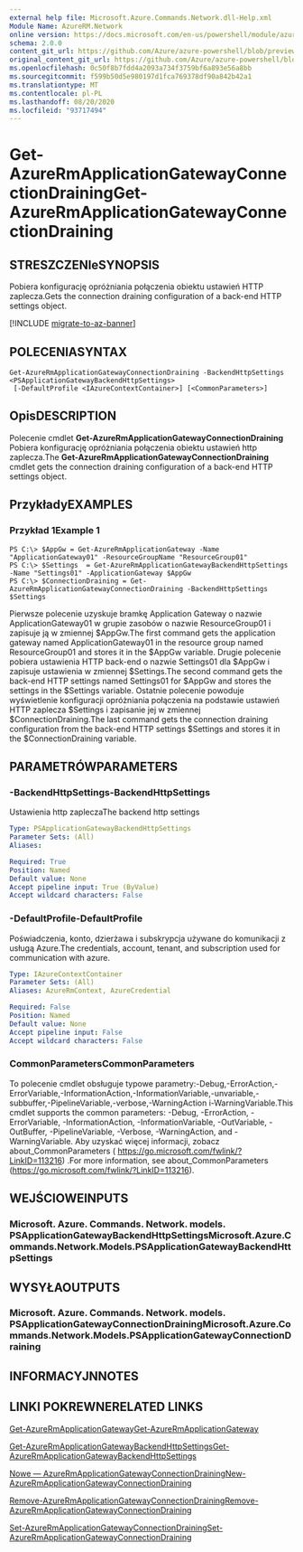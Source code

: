 ```yaml
---
external help file: Microsoft.Azure.Commands.Network.dll-Help.xml
Module Name: AzureRM.Network
online version: https://docs.microsoft.com/en-us/powershell/module/azurerm.network/get-azurermapplicationgatewayconnectiondraining
schema: 2.0.0
content_git_url: https://github.com/Azure/azure-powershell/blob/preview/src/ResourceManager/Network/Commands.Network/help/Get-AzureRmApplicationGatewayConnectionDraining.md
original_content_git_url: https://github.com/Azure/azure-powershell/blob/preview/src/ResourceManager/Network/Commands.Network/help/Get-AzureRmApplicationGatewayConnectionDraining.md
ms.openlocfilehash: 0c50f8b7fdd4a2093a734f3759bf6a893e56a8bb
ms.sourcegitcommit: f599b50d5e980197d1fca769378df90a842b42a1
ms.translationtype: MT
ms.contentlocale: pl-PL
ms.lasthandoff: 08/20/2020
ms.locfileid: "93717494"
---
```

# <span data-ttu-id="4707d-101">Get-AzureRmApplicationGatewayConnectionDraining</span><span class="sxs-lookup"><span data-stu-id="4707d-101">Get-AzureRmApplicationGatewayConnectionDraining</span></span>

## <span data-ttu-id="4707d-102">STRESZCZENIe</span><span class="sxs-lookup"><span data-stu-id="4707d-102">SYNOPSIS</span></span>
<span data-ttu-id="4707d-103">Pobiera konfigurację opróżniania połączenia obiektu ustawień HTTP zaplecza.</span><span class="sxs-lookup"><span data-stu-id="4707d-103">Gets the connection draining configuration of a back-end HTTP settings object.</span></span>

[!INCLUDE [migrate-to-az-banner](../../includes/migrate-to-az-banner.md)]

## <span data-ttu-id="4707d-104">POLECENIA</span><span class="sxs-lookup"><span data-stu-id="4707d-104">SYNTAX</span></span>

```
Get-AzureRmApplicationGatewayConnectionDraining -BackendHttpSettings <PSApplicationGatewayBackendHttpSettings>
 [-DefaultProfile <IAzureContextContainer>] [<CommonParameters>]
```

## <span data-ttu-id="4707d-105">Opis</span><span class="sxs-lookup"><span data-stu-id="4707d-105">DESCRIPTION</span></span>
<span data-ttu-id="4707d-106">Polecenie cmdlet **Get-AzureRmApplicationGatewayConnectionDraining** Pobiera konfigurację opróżniania połączenia obiektu ustawień http zaplecza.</span><span class="sxs-lookup"><span data-stu-id="4707d-106">The **Get-AzureRmApplicationGatewayConnectionDraining** cmdlet gets the connection draining configuration of a back-end HTTP settings object.</span></span>

## <span data-ttu-id="4707d-107">Przykłady</span><span class="sxs-lookup"><span data-stu-id="4707d-107">EXAMPLES</span></span>

### <span data-ttu-id="4707d-108">Przykład 1</span><span class="sxs-lookup"><span data-stu-id="4707d-108">Example 1</span></span>
```
PS C:\> $AppGw = Get-AzureRmApplicationGateway -Name "ApplicationGateway01" -ResourceGroupName "ResourceGroup01"
PS C:\> $Settings  = Get-AzureRmApplicationGatewayBackendHttpSettings -Name "Settings01" -ApplicationGateway $AppGw
PS C:\> $ConnectionDraining = Get-AzureRmApplicationGatewayConnectionDraining -BackendHttpSettings $Settings
```

<span data-ttu-id="4707d-109">Pierwsze polecenie uzyskuje bramkę Application Gateway o nazwie ApplicationGateway01 w grupie zasobów o nazwie ResourceGroup01 i zapisuje ją w zmiennej $AppGw.</span><span class="sxs-lookup"><span data-stu-id="4707d-109">The first command gets the application gateway named ApplicationGateway01 in the resource group named ResourceGroup01 and stores it in the $AppGw variable.</span></span>
<span data-ttu-id="4707d-110">Drugie polecenie pobiera ustawienia HTTP back-end o nazwie Settings01 dla $AppGw i zapisuje ustawienia w zmiennej $Settings.</span><span class="sxs-lookup"><span data-stu-id="4707d-110">The second command gets the back-end HTTP settings named Settings01 for $AppGw and stores the settings in the $Settings variable.</span></span>
<span data-ttu-id="4707d-111">Ostatnie polecenie powoduje wyświetlenie konfiguracji opróżniania połączenia na podstawie ustawień HTTP zaplecza $Settings i zapisanie jej w zmiennej $ConnectionDraining.</span><span class="sxs-lookup"><span data-stu-id="4707d-111">The last command gets the connection draining configuration from the back-end HTTP settings $Settings and stores it in the $ConnectionDraining variable.</span></span>

## <span data-ttu-id="4707d-112">PARAMETRÓW</span><span class="sxs-lookup"><span data-stu-id="4707d-112">PARAMETERS</span></span>

### <span data-ttu-id="4707d-113">-BackendHttpSettings</span><span class="sxs-lookup"><span data-stu-id="4707d-113">-BackendHttpSettings</span></span>
<span data-ttu-id="4707d-114">Ustawienia http zaplecza</span><span class="sxs-lookup"><span data-stu-id="4707d-114">The backend http settings</span></span>

```yaml
Type: PSApplicationGatewayBackendHttpSettings
Parameter Sets: (All)
Aliases: 

Required: True
Position: Named
Default value: None
Accept pipeline input: True (ByValue)
Accept wildcard characters: False
```

### <span data-ttu-id="4707d-115">-DefaultProfile</span><span class="sxs-lookup"><span data-stu-id="4707d-115">-DefaultProfile</span></span>
<span data-ttu-id="4707d-116">Poświadczenia, konto, dzierżawa i subskrypcja używane do komunikacji z usługą Azure.</span><span class="sxs-lookup"><span data-stu-id="4707d-116">The credentials, account, tenant, and subscription used for communication with azure.</span></span>

```yaml
Type: IAzureContextContainer
Parameter Sets: (All)
Aliases: AzureRmContext, AzureCredential

Required: False
Position: Named
Default value: None
Accept pipeline input: False
Accept wildcard characters: False
```

### <span data-ttu-id="4707d-117">CommonParameters</span><span class="sxs-lookup"><span data-stu-id="4707d-117">CommonParameters</span></span>
<span data-ttu-id="4707d-118">To polecenie cmdlet obsługuje typowe parametry:-Debug,-ErrorAction,-ErrorVariable,-InformationAction,-InformationVariable,-unvariable,-subbuffer,-PipelineVariable,-verbose,-WarningAction i-WarningVariable.</span><span class="sxs-lookup"><span data-stu-id="4707d-118">This cmdlet supports the common parameters: -Debug, -ErrorAction, -ErrorVariable, -InformationAction, -InformationVariable, -OutVariable, -OutBuffer, -PipelineVariable, -Verbose, -WarningAction, and -WarningVariable.</span></span> <span data-ttu-id="4707d-119">Aby uzyskać więcej informacji, zobacz about_CommonParameters ( https://go.microsoft.com/fwlink/?LinkID=113216) .</span><span class="sxs-lookup"><span data-stu-id="4707d-119">For more information, see about_CommonParameters (https://go.microsoft.com/fwlink/?LinkID=113216).</span></span>

## <span data-ttu-id="4707d-120">WEJŚCIOWE</span><span class="sxs-lookup"><span data-stu-id="4707d-120">INPUTS</span></span>

### <span data-ttu-id="4707d-121">Microsoft. Azure. Commands. Network. models. PSApplicationGatewayBackendHttpSettings</span><span class="sxs-lookup"><span data-stu-id="4707d-121">Microsoft.Azure.Commands.Network.Models.PSApplicationGatewayBackendHttpSettings</span></span>

## <span data-ttu-id="4707d-122">WYSYŁA</span><span class="sxs-lookup"><span data-stu-id="4707d-122">OUTPUTS</span></span>

### <span data-ttu-id="4707d-123">Microsoft. Azure. Commands. Network. models. PSApplicationGatewayConnectionDraining</span><span class="sxs-lookup"><span data-stu-id="4707d-123">Microsoft.Azure.Commands.Network.Models.PSApplicationGatewayConnectionDraining</span></span>

## <span data-ttu-id="4707d-124">INFORMACYJN</span><span class="sxs-lookup"><span data-stu-id="4707d-124">NOTES</span></span>

## <span data-ttu-id="4707d-125">LINKI POKREWNE</span><span class="sxs-lookup"><span data-stu-id="4707d-125">RELATED LINKS</span></span>

[<span data-ttu-id="4707d-126">Get-AzureRmApplicationGateway</span><span class="sxs-lookup"><span data-stu-id="4707d-126">Get-AzureRmApplicationGateway</span></span>](./Get-AzureRmApplicationGateway.md)

[<span data-ttu-id="4707d-127">Get-AzureRmApplicationGatewayBackendHttpSettings</span><span class="sxs-lookup"><span data-stu-id="4707d-127">Get-AzureRmApplicationGatewayBackendHttpSettings</span></span>](./Get-AzureRmApplicationGatewayBackendHttpSettings.md)

[<span data-ttu-id="4707d-128">Nowe — AzureRmApplicationGatewayConnectionDraining</span><span class="sxs-lookup"><span data-stu-id="4707d-128">New-AzureRmApplicationGatewayConnectionDraining</span></span>](./New-AzureRmApplicationGatewayConnectionDraining.md)

[<span data-ttu-id="4707d-129">Remove-AzureRmApplicationGatewayConnectionDraining</span><span class="sxs-lookup"><span data-stu-id="4707d-129">Remove-AzureRmApplicationGatewayConnectionDraining</span></span>](./Remove-AzureRmApplicationGatewayConnectionDraining.md)

[<span data-ttu-id="4707d-130">Set-AzureRmApplicationGatewayConnectionDraining</span><span class="sxs-lookup"><span data-stu-id="4707d-130">Set-AzureRmApplicationGatewayConnectionDraining</span></span>](./Set-AzureRmApplicationGatewayConnectionDraining.md)
